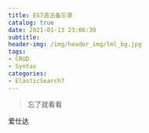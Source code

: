 ```yaml
---
title: ES7语法备忘录
catalog: true
date: 2021-01-13 23:06:39
subtitle: 
header-img: /img/header_img/lml_bg.jpg
tags: 
- CRUD
- Syntax
categories:
- ElasticSearch7
---
```



> 忘了就看看

爱仕达